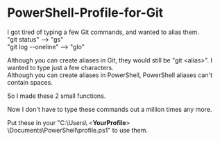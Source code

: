 # PowerShell-Profile-for-Git

I got tired of typing a few Git commands, and wanted to alias them.  
"git status"         -->  "gs"  
"git log --oneline"  -->  "glo"  

Although you can create aliases in Git, they would still be "git \<alias>".   I wanted to type just a few characters.  
Although you can create aliases in PowerShell, PowerShell aliases can't contain spaces.

So I made these 2 small functions.

Now I don't have to type these commands out a million times any more.

Put these in your "C:\Users\ <__YourProfile__> \Documents\PowerShell\profile.ps1"  to use them.
